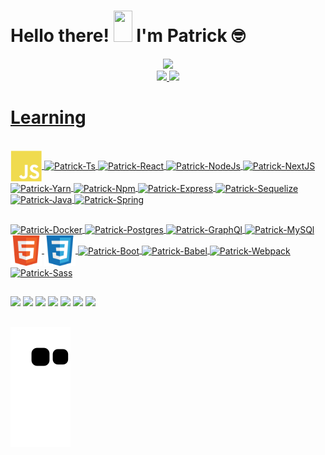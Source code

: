 <h1 align="left">Hello there! <img src="https://raw.githubusercontent.com/kaueMarques/kaueMarques/master/hi.gif" height= "50px" width="30px"> I'm Patrick 🤓</h1>

<div align="center">
   <img height="380em" src="https://user-images.githubusercontent.com/70382532/138322189-2db8df52-9dcb-40a0-88a8-c365466bd33d.gif"/>
</div>
<div align="center">
<a href="https://github.com/Patrick-Jabba">
<img height="150em" src="https://github-readme-stats.vercel.app/api?username=patrick-jabba&show_icons=true&theme=nightowl&include_all_commits=true&count_private=true"/>
<img height="150em" src="https://github-readme-stats.vercel.app/api/top-langs/?username=patrick-jabba&layout=compact&langs_count=7&theme=nightowl"/>

</div> 
   
# Learning
           
<div style="display: inline_block"><br>
<img align="center" alt="Patrick-Js" height="50" width="50" src="https://raw.githubusercontent.com/devicons/devicon/master/icons/javascript/javascript-plain.svg">
<img align="center" alt="Patrick-Ts" height="50" width="50" src="https://cdn.jsdelivr.net/gh/devicons/devicon/icons/typescript/typescript-original.svg" />
<img align="center" alt="Patrick-React" height="50" width="50" src="https://cdn.jsdelivr.net/gh/devicons/devicon/icons/react/react-original-wordmark.svg">
<img align="center" alt="Patrick-NodeJs" height="50" width="50" src="https://cdn.jsdelivr.net/gh/devicons/devicon/icons/nodejs/nodejs-original.svg" />
<img align="center" alt="Patrick-NextJS" height ="50" width= "50" src="https://cdn.jsdelivr.net/gh/devicons/devicon/icons/nextjs/nextjs-original.svg" />
<img align="center" alt="Patrick-Yarn" height="50" width="50" src="https://cdn.jsdelivr.net/gh/devicons/devicon/icons/yarn/yarn-original.svg" />   
<img align="center" alt="Patrick-Npm" height="50" width="50" src="https://cdn.jsdelivr.net/gh/devicons/devicon/icons/npm/npm-original-wordmark.svg" /> 
<img align="center" alt="Patrick-Express" height="50" width="50" src="https://cdn.jsdelivr.net/gh/devicons/devicon/icons/express/express-original.svg" />
<img align="center" alt="Patrick-Sequelize" height="50" width="50" src="https://cdn.jsdelivr.net/gh/devicons/devicon/icons/sequelize/sequelize-original.svg" />
<img align="center" alt="Patrick-Java" height="70" width="70" src="https://cdn.jsdelivr.net/gh/devicons/devicon/icons/java/java-original-wordmark.svg"/>
<img align="center" alt="Patrick-Spring" height="70" width="70" src="https://cdn.jsdelivr.net/gh/devicons/devicon/icons/spring/spring-original-wordmark.svg" />
 
##

<img align="center" alt="Patrick-Docker" height="70" width="70" src="https://cdn.jsdelivr.net/gh/devicons/devicon/icons/docker/docker-original-wordmark.svg" />
<img align="center" alt="Patrick-Postgres" height="70" width="70" src="https://cdn.jsdelivr.net/gh/devicons/devicon/icons/postgresql/postgresql-plain-wordmark.svg" />
<img align="center" alt="Patrick-GraphQl" height="70" width="70" src="https://cdn.jsdelivr.net/gh/devicons/devicon/icons/graphql/graphql-plain-wordmark.svg" />
<img align="center" alt="Patrick-MySQl" height="70" width="70" src="https://cdn.jsdelivr.net/gh/devicons/devicon/icons/mysql/mysql-original-wordmark.svg" />
<img align="center" alt="Patrick-HTML" height="50" width="50" src="https://raw.githubusercontent.com/devicons/devicon/master/icons/html5/html5-original.svg">
<img align="center" alt="Patrick-CSS" height="50" width="50" src="https://raw.githubusercontent.com/devicons/devicon/master/icons/css3/css3-original.svg">
<img align="center" alt="Patrick-Boot" height="50" width="50" src="https://cdn.jsdelivr.net/gh/devicons/devicon/icons/bootstrap/bootstrap-original-wordmark.svg" />
<img align="center" alt="Patrick-Babel" height="70" width="70" src="https://cdn.jsdelivr.net/gh/devicons/devicon/icons/babel/babel-original.svg" />
<img align="center" alt="Patrick-Webpack" height="50" width="50" src="https://cdn.jsdelivr.net/gh/devicons/devicon/icons/webpack/webpack-original.svg" />
<img align="center" alt="Patrick-Sass" height="50" width="50" src="https://cdn.jsdelivr.net/gh/devicons/devicon/icons/sass/sass-original.svg" />
          
          
   
   
##
  
<a href="https://dev.to/patrickjabba" target="_blank"><img src="https://img.shields.io/badge/dev.to-0A0A0A?style=for-the-badge&logo=dev.to&logoColor=white" target="_blank"></a>
![](https://komarev.com/ghpvc/?username=patrick-jabba&style=for-the-badge)
<a href="https://www.linkedin.com/in/patrick-monteiro-fischer-1316369b/" target="_blank"><img src="https://img.shields.io/badge/-LinkedIn-%230077B5?style=for-the-badge&logo=linkedin&logoColor=white" target="_blank"></a>
<a href = "mailto:monteiromonterio@gmail.com"><img src="https://img.shields.io/badge/Gmail-D14836?style=for-the-badge&logo=gmail&logoColor=white" target="_blank"></a>
<a href="https://open.spotify.com/user/12167587969?si=86f1e8b83fa74a60" target="_blank"><img src="https://img.shields.io/badge/Spotify-1ED760?&style=for-the-badge&logo=spotify&logoColor=white" target="_blank"></a>
<a href="https://www.instagram.com/tricks_n_meeples/" target="_blank"><img src="https://img.shields.io/badge/-Instagram-%23E4405F?style=for-the-badge&logo=instagram&logoColor=white" target="_blank"></a>
<a href="https://twitter.com/SharpzinU" target="_blank"><img src="https://img.shields.io/badge/Twitter-1DA1F2?style=for-the-badge&logo=twitter&logoColor=white" target="_blank"></a>


## 

![Snake animation](https://github.com/patrick-jabba/patrick-jabba/blob/output/github-contribution-grid-snake.svg)


  
</div>
   

